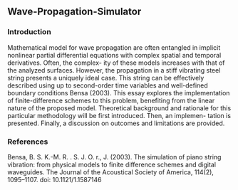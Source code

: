 ## Wave-Propagation-Simulator

### Introduction
Mathematical model for wave propagation are often entangled in implicit nonlinear partial
differential equations with complex spatial and temporal derivatives. Often, the complex-
ity of these models increases with that of the analyzed surfaces. However, the propagation
in a stiff vibrating steel string presents a uniquely ideal case. This string can be effectively
described using up to second-order time variables and well-defined boundary conditions
Bensa (2003). This essay explores the implementation of finite-difference schemes to this
problem, benefiting from the linear nature of the proposed model. Theoretical background
and rationale for this particular methodology will be first introduced. Then, an implemen-
tation is presented. Finally, a discussion on outcomes and limitations are provided.

### References
Bensa, B. S. K.-M. R. . S. J. O. r., J. (2003). The simulation of piano string vibration: from
physical models to finite difference schemes and digital waveguides. The Journal of
the Acoustical Society of America, 114(2), 1095–1107. doi: 10.1121/1.1587146
